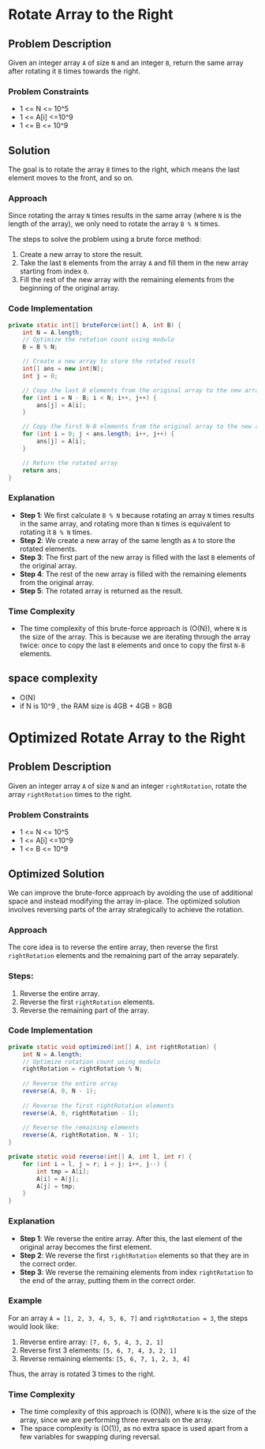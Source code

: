 
# Rotate Array to the Right

## Problem Description

Given an integer array `A` of size `N` and an integer `B`, return the same array after rotating it `B` times towards the right.

### Problem Constraints

- 1 <= N <= 10^5
- 1 <= A[i] <=10^9
- 1 <= B <= 10^9

## Solution

The goal is to rotate the array `B` times to the right, which means the last element moves to the front, and so on.

### Approach

Since rotating the array `N` times results in the same array (where `N` is the length of the array), we only need to rotate the array `B % N` times. 

The steps to solve the problem using a brute force method:
1. Create a new array to store the result.
2. Take the last `B` elements from the array `A` and fill them in the new array starting from index `0`.
3. Fill the rest of the new array with the remaining elements from the beginning of the original array.

### Code Implementation

```java
private static int[] bruteForce(int[] A, int B) {
    int N = A.length;
    // Optimize the rotation count using modulo
    B = B % N;

    // Create a new array to store the rotated result
    int[] ans = new int[N];
    int j = 0;

    // Copy the last B elements from the original array to the new array
    for (int i = N - B; i < N; i++, j++) {
        ans[j] = A[i];
    }

    // Copy the first N-B elements from the original array to the new array
    for (int i = 0; j < ans.length; i++, j++) {
        ans[j] = A[i];
    }

    // Return the rotated array
    return ans;
}
```

### Explanation

- **Step 1**: We first calculate `B % N` because rotating an array `N` times results in the same array, and rotating more than `N` times is equivalent to rotating it `B % N` times.
- **Step 2**: We create a new array of the same length as `A` to store the rotated elements.
- **Step 3**: The first part of the new array is filled with the last `B` elements of the original array.
- **Step 4**: The rest of the new array is filled with the remaining elements from the original array.
- **Step 5**: The rotated array is returned as the result.

### Time Complexity

- The time complexity of this brute-force approach is \(O(N)\), where `N` is the size of the array. This is because we are iterating through the array twice: once to copy the last `B` elements and once to copy the first `N-B` elements.

## space complexity

- O(N)
- if N is 10^9 , the RAM size is 4GB + 4GB = 8GB


# Optimized Rotate Array to the Right

## Problem Description

Given an integer array `A` of size `N` and an integer `rightRotation`, rotate the array `rightRotation` times to the right.

### Problem Constraints

- 1 <= N <= 10^5
- 1 <= A[i] <=10^9
- 1 <= B <= 10^9

## Optimized Solution

We can improve the brute-force approach by avoiding the use of additional space and instead modifying the array in-place. The optimized solution involves reversing parts of the array strategically to achieve the rotation.

### Approach

The core idea is to reverse the entire array, then reverse the first `rightRotation` elements and the remaining part of the array separately.

### Steps:
1. Reverse the entire array.
2. Reverse the first `rightRotation` elements.
3. Reverse the remaining part of the array.

### Code Implementation

```java
private static void optimized(int[] A, int rightRotation) {
    int N = A.length;
    // Optimize rotation count using modulo
    rightRotation = rightRotation % N;
    
    // Reverse the entire array
    reverse(A, 0, N - 1);
    
    // Reverse the first rightRotation elements
    reverse(A, 0, rightRotation - 1);
    
    // Reverse the remaining elements
    reverse(A, rightRotation, N - 1);
}

private static void reverse(int[] A, int l, int r) {
    for (int i = l, j = r; i < j; i++, j--) {
        int tmp = A[i];
        A[i] = A[j];
        A[j] = tmp;
    }
}
```

### Explanation

- **Step 1**: We reverse the entire array. After this, the last element of the original array becomes the first element.
- **Step 2**: We reverse the first `rightRotation` elements so that they are in the correct order.
- **Step 3**: We reverse the remaining elements from index `rightRotation` to the end of the array, putting them in the correct order.

### Example

For an array `A = [1, 2, 3, 4, 5, 6, 7]` and `rightRotation = 3`, the steps would look like:
1. Reverse entire array: `[7, 6, 5, 4, 3, 2, 1]`
2. Reverse first 3 elements: `[5, 6, 7, 4, 3, 2, 1]`
3. Reverse remaining elements: `[5, 6, 7, 1, 2, 3, 4]`

Thus, the array is rotated 3 times to the right.

### Time Complexity

- The time complexity of this approach is \(O(N)\), where `N` is the size of the array, since we are performing three reversals on the array.
- The space complexity is \(O(1)\), as no extra space is used apart from a few variables for swapping during reversal.

